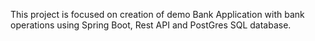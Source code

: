 This project is focused on creation of demo Bank Application with bank operations using Spring Boot, Rest API and PostGres SQL database.
